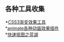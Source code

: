 ## 各种工具收集

*[CSS3渐变效果工具](https://www.bestvist.com/css-gradient)  
*[animate各种动画效果插件](https://daneden.github.io/animate.css/)  
*[快速抠图之蓝湖](https://jingyan.baidu.com/article/5d6edee2d4d4dc99ebdeec5c.html)

